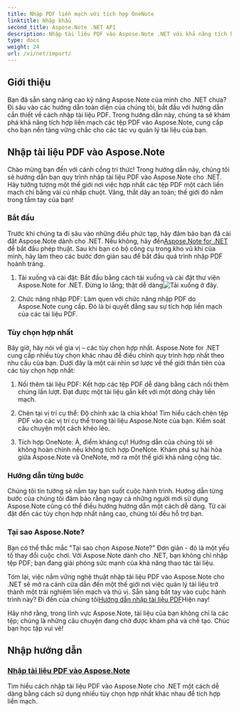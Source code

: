 ```yaml
---
title: Nhập PDF liền mạch với tích hợp OneNote
linktitle: Nhập khẩu
second_title: Aspose.Note .NET API
description: Nhập tài liệu PDF vào Aspose.Note .NET với khả năng tích hợp liền mạch bằng nhiều tùy chọn hợp nhất khác nhau. Tìm hiểu với hướng dẫn từng bước, bao gồm tích hợp OneNote.
type: docs
weight: 24
url: /vi/net/import/
---
```


## Giới thiệu

Bạn đã sẵn sàng nâng cao kỹ năng Aspose.Note của mình cho .NET chưa? Đi sâu vào các hướng dẫn toàn diện của chúng tôi, bắt đầu với hướng dẫn cần thiết về cách nhập tài liệu PDF. Trong hướng dẫn này, chúng ta sẽ khám phá khả năng tích hợp liền mạch các tệp PDF vào Aspose.Note, cung cấp cho bạn nền tảng vững chắc cho các tác vụ quản lý tài liệu của bạn.

## Nhập tài liệu PDF vào Aspose.Note

Chào mừng bạn đến với cánh cổng tri thức! Trong hướng dẫn này, chúng tôi sẽ hướng dẫn bạn quy trình nhập tài liệu PDF vào Aspose.Note cho .NET. Hãy tưởng tượng một thế giới nơi việc hợp nhất các tệp PDF một cách liền mạch chỉ bằng vài cú nhấp chuột. Vâng, thắt dây an toàn; thế giới đó nằm trong tầm tay của bạn!

### Bắt đầu

 Trước khi chúng ta đi sâu vào những điều phức tạp, hãy đảm bảo bạn đã cài đặt Aspose.Note dành cho .NET. Nếu không, hãy đến[Aspose.Note for .NET](https://products.aspose.com/note/net) để bắt đầu phép thuật. Sau khi bạn có bộ công cụ trong kho vũ khí của mình, hãy làm theo các bước đơn giản sau để bắt đầu quá trình nhập PDF hoành tráng.

1. Tải xuống và cài đặt: Bắt đầu bằng cách tải xuống và cài đặt thư viện Aspose.Note for .NET. Đừng lo lắng; thật dễ dàng![Tải xuống ở đây](https://downloads.aspose.com/note/net).

2. Chức năng nhập PDF: Làm quen với chức năng nhập PDF do Aspose.Note cung cấp. Đó là bí quyết đằng sau sự tích hợp liền mạch của các tài liệu PDF.

### Tùy chọn hợp nhất

Bây giờ, hãy nói về gia vị – các tùy chọn hợp nhất. Aspose.Note for .NET cung cấp nhiều tùy chọn khác nhau để điều chỉnh quy trình hợp nhất theo nhu cầu của bạn. Dưới đây là một cái nhìn sơ lược về thế giới thần tiên của các tùy chọn hợp nhất:

1. Nối thêm tài liệu PDF: Kết hợp các tệp PDF dễ dàng bằng cách nối thêm chúng lần lượt. Đạt được một tài liệu gắn kết với một dòng chảy liền mạch.

2. Chèn tại vị trí cụ thể: Độ chính xác là chìa khóa! Tìm hiểu cách chèn tệp PDF vào các vị trí cụ thể trong tài liệu Aspose.Note của bạn. Kiểm soát câu chuyện một cách khéo léo.

3. Tích hợp OneNote: À, điểm kháng cự! Hướng dẫn của chúng tôi sẽ không hoàn chỉnh nếu không tích hợp OneNote. Khám phá sự hài hòa giữa Aspose.Note và OneNote, mở ra một thế giới khả năng cộng tác.

### Hướng dẫn từng bước

Chúng tôi tin tưởng sẽ nắm tay bạn suốt cuộc hành trình. Hướng dẫn từng bước của chúng tôi đảm bảo rằng ngay cả những người mới sử dụng Aspose.Note cũng có thể điều hướng hướng dẫn một cách dễ dàng. Từ cài đặt đến các tùy chọn hợp nhất nâng cao, chúng tôi đều hỗ trợ bạn.

### Tại sao Aspose.Note?

Bạn có thể thắc mắc "Tại sao chọn Aspose.Note?" Đơn giản - đó là một yếu tố thay đổi cuộc chơi. Với Aspose.Note dành cho .NET, bạn không chỉ nhập tệp PDF; bạn đang giải phóng sức mạnh của khả năng thao tác tài liệu.

 Tóm lại, việc nắm vững nghệ thuật nhập tài liệu PDF vào Aspose.Note cho .NET sẽ mở ra cánh cửa dẫn đến một thế giới nơi việc quản lý tài liệu trở thành một trải nghiệm liền mạch và thú vị. Sẵn sàng bắt tay vào cuộc hành trình này? Đi đến của chúng tôi[Hướng dẫn nhập tài liệu PDF](./import-pdf-documents/)Hiện nay!

Hãy nhớ rằng, trong lĩnh vực Aspose.Note, tài liệu của bạn không chỉ là các tệp; chúng là những câu chuyện đang chờ được khám phá và chế tạo. Chúc bạn học tập vui vẻ!
## Nhập hướng dẫn
### [Nhập tài liệu PDF vào Aspose.Note](./import-pdf-documents/)
Tìm hiểu cách nhập tài liệu PDF vào Aspose.Note cho .NET một cách dễ dàng bằng cách sử dụng nhiều tùy chọn hợp nhất khác nhau để tích hợp liền mạch.